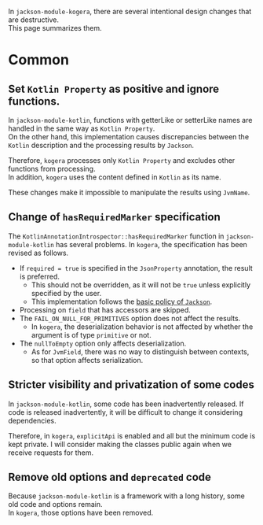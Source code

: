 In `jackson-module-kogera`, there are several intentional design changes that are destructive.  
This page summarizes them.

# Common
## Set `Kotlin Property` as positive and ignore functions.
In `jackson-module-kotlin`, functions with getterLike or setterLike names are handled in the same way as `Kotlin Property`.  
On the other hand, this implementation causes discrepancies between the `Kotlin` description and the processing results by `Jackson`.

Therefore, `kogera` processes only `Kotlin Property` and excludes other functions from processing.  
In addition, `kogera` uses the content defined in `Kotlin` as its name.

These changes make it impossible to manipulate the results using `JvmName`.

## Change of `hasRequiredMarker` specification
The `KotlinAnnotationIntrospector::hasRequiredMarker` function in `jackson-module-kotlin` has several problems.
In `kogera`, the specification has been revised as follows.

- If `required = true` is specified in the `JsonProperty` annotation, the result is preferred.
    - This should not be overridden, as it will not be `true` unless explicitly specified by the user.
    - This implementation follows the [basic policy of `Jackson`](https://github.com/ProjectMapK/jackson-module-kogera/pull/101#issuecomment-1527739305).
- Processing on `field` that has accessors are skipped.
- The `FAIL_ON_NULL_FOR_PRIMITIVES` option does not affect the results.
    - In `kogera`, the deserialization behavior is not affected by whether the argument is of type `primitive` or not.
- The `nullToEmpty` option only affects deserialization.
    - As for `JvmField`, there was no way to distinguish between contexts, so that option affects serialization.

## Stricter visibility and privatization of some codes
In `jackson-module-kotlin`, some code has been inadvertently released.
If code is released inadvertently, it will be difficult to change it considering dependencies.

Therefore, in `kogera`, `explicitApi` is enabled and all but the minimum code is kept private.
I will consider making the classes public again when we receive requests for them.

## Remove old options and `deprecated` code
Because `jackson-module-kotlin` is a framework with a long history, some old code and options remain.  
In `kogera`, those options have been removed.
